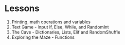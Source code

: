 #  Lessons

1. Printing, math operations and variables
2. Text Game - Input If, Else, While, and RandomInt
3. The Cave - Dictionaries, Lists, Elif and RandomShuffle
4. Exploring the Maze - Functions